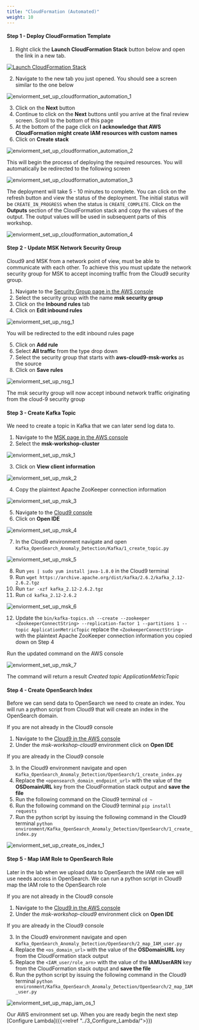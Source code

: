 ```yaml
---
title: "CloudFormation (Automated)"
weight: 10
---
```


#### Step 1 - Deploy CloudFormation Template

1. Right click the **Launch CloudFormation Stack** button below and open the link in a new tab. 

[![Launch CloudFormation Stack](https://sharkech-public.s3.amazonaws.com/misc-public/cloudformation-launch-stack.png)](https://console.aws.amazon.com/cloudformation/home#/stacks/new?stackName=msk-lambda-opensearch&templateURL=https://sharkech-public.s3.amazonaws.com/misc-public/msk_lambda_opensearch.yaml)

2. Navigate to the new tab you just opened. You should see a screen similar to the one below

![enviorment_set_up_cloudformation_automation_1](/images/anomaly-detection-w-msk/enviorment_set_up_cloudformation_automation_1.png)

3. Click on the **Next** button
4. Continue to click on the **Next** buttons until you arrive at the final review screen. Scroll to the bottom of this page
5. At the bottom of the page click on **I acknowledge that AWS CloudFormation might create IAM resources with custom names**
6. Click on **Create stack**

![enviorment_set_up_cloudformation_automation_2](/images/open-search-fluentd/enviorment_set_up_cloudformation_automation_2.png)

This will begin the process of deploying the required resources. You will automatically be redirected to the following screen

![enviorment_set_up_cloudformation_automation_3](/images/anomaly-detection-w-msk/enviorment_set_up_cloudformation_automation_2.png)

The deployment will take 5 - 10 minutes to complete. You can click on the refresh button and view the status of the deployment. The initial status will be ```CREATE_IN_PROGRESS``` when the status is ```CREATE_COMPLETE```. Click on the **Outputs** section of the CloudFormation stack and copy the values of the output. The output values will be used in subsequent parts of this workshop.

![enviorment_set_up_cloudformation_automation_4](/images/anomaly-detection-w-msk/enviorment_set_up_cloudformation_automation_4.png)

#### Step 2 - Update MSK Network Security Group

Cloud9 and MSK from a network point of view, must be able to communicate with each other. To achieve this you must update the network security group for MSK to accept incoming traffic from the Cloud9 security group.

1. Navigate to the [Security Group page in the AWS console](https://us-east-1.console.aws.amazon.com/vpc/home?region=us-east-1#securityGroups:)
2. Select the security group with the name **msk security group**
3. Click on the **Inbound rules** tab
4. Click on **Edit inbound rules**

![enviorment_set_up_nsg_1](/images/anomaly-detection-w-msk/enviorment_set_up_nsg_1.png)

You will be redirected to the edit inbound rules page

5. Click on **Add rule**
6. Select **All traffic** from the type drop down
7. Select the security group that starts with **aws-cloud9-msk-works** as the source
8. Click on **Save rules**

![enviorment_set_up_nsg_1](/images/anomaly-detection-w-msk/enviorment_set_up_nsg_2.png)

The msk security group will now accept inbound network traffic originating from the cloud-9 security group

#### Step 3 - Create Kafka Topic

We need to create a topic in Kafka that we can later send log data to.

1. Navigate to the [MSK page in the AWS console](https://us-east-1.console.aws.amazon.com/msk/home)
2. Select the **msk-workshop-cluster**

![enviorment_set_up_msk_1](/images/anomaly-detection-w-msk/enviorment_set_up_msk_1.png)

3. Click on **View client information**

![enviorment_set_up_msk_2](/images/anomaly-detection-w-msk/enviorment_set_up_msk_2.png)

4. Copy the plaintext Apache ZooKeeper connection information

![enviorment_set_up_msk_3](/images/anomaly-detection-w-msk/enviorment_set_up_msk_3.png)

5. Navigate to the [Cloud9 console](https://us-east-1.console.aws.amazon.com/cloud9/home)
6. Click on **Open IDE**

![enviorment_set_up_msk_4](/images/anomaly-detection-w-msk/enviorment_set_up_msk_4.png)

7. In the Cloud9 environment navigate and open ```Kafka_OpenSearch_Anomaly_Detection/Kafka/1_create_topic.py``` 

![enviorment_set_up_msk_5](/images/anomaly-detection-w-msk/enviorment_set_up_msk_5.png)

8. Run ```yes | sudo yum install java-1.8.0``` in the Cloud9 terminal
9. Run ```wget https://archive.apache.org/dist/kafka/2.6.2/kafka_2.12-2.6.2.tgz```
10. Run ```tar -xzf kafka_2.12-2.6.2.tgz```
11. Run ```cd kafka_2.12-2.6.2```

![enviorment_set_up_msk_6](/images/anomaly-detection-w-msk/enviorment_set_up_msk_6.png)

12. Update the ```bin/kafka-topics.sh --create --zookeeper <ZookeeperConnectString> --replication-factor 1 --partitions 1 --topic ApplicationMetricTopic``` replace the ```<ZookeeperConnectString>``` with the plaintext Apache ZooKeeper connection information you copied down on Step 4

Run the updated command on the AWS console

![enviorment_set_up_msk_7](/images/anomaly-detection-w-msk/enviorment_set_up_msk_7.png)

The command will return a result *Created topic ApplicationMetricTopic*

#### Step 4 - Create OpenSearch Index

Before we can send data to OpenSearch we need to create an index. You will run a python script from Cloud9 that will create an index in the OpenSearch domain.

If you are not already in the Cloud9 console 

1. Navigate to the [Cloud9 in the AWS console](https://us-east-1.console.aws.amazon.com/cloud9/home)
2. Under the *msk-workshop-cloud9* environment click on **Open IDE**

If you are already in the Cloud9 console 

3. In the Cloud9 environment navigate and open ```Kafka_OpenSearch_Anomaly_Detection/OpenSearch/1_create_index.py``` 
4. Replace the ```<opensearch_domain_endpoint_url>``` with the value of the **OSDomainURL** key from the CloudFormation stack output and **save the file**
6. Run the following command on the Cloud9 terminal ```cd ~```
7. Run the following command on the Cloud9 terminal ```pip install requests```
8. Run the python script by issuing the following command in the Cloud9 terminal ```python environment/Kafka_OpenSearch_Anomaly_Detection/OpenSearch/1_create_index.py``` 

![enviorment_set_up_create_os_index_1](/images/anomaly-detection-w-msk/enviorment_set_up_create_os_index.png)

#### Step 5 - Map IAM Role to OpenSearch Role

Later in the lab when we upload data to OpenSearch the IAM role we will use needs access in OpenSearch. We can run a python script in Cloud9 map the IAM role to the OpenSearch role

If you are not already in the Cloud9 console 

1. Navigate to the [Cloud9 in the AWS console](https://us-east-1.console.aws.amazon.com/cloud9/home)
2. Under the *msk-workshop-cloud9* environment click on **Open IDE**

If you are already in the Cloud9 console 

3. In the Cloud9 environment navigate and open ```Kafka_OpenSearch_Anomaly_Detection/OpenSearch/2_map_IAM_user.py```
4. Replace the ```<os_domain_url>``` with the value of the **OSDomainURL** key from the CloudFormation stack output
5. Replace the ```<IAM_user/role_arn>``` with the value of the **IAMUserARN** key from the CloudFormation stack output and **save the file**
6. Run the python script by issuing the following command in the Cloud9 terminal ```python environment/Kafka_OpenSearch_Anomaly_Detection/OpenSearch/2_map_IAM_user.py```

![enviorment_set_up_map_iam_os_1](/images/anomaly-detection-w-msk/enviorment_set_up_map_iam_os_1.png)

Our AWS environment set up. When you are ready begin the next step [Configure Lambda]({{<relref "../3_Configure_Lambda/">}})